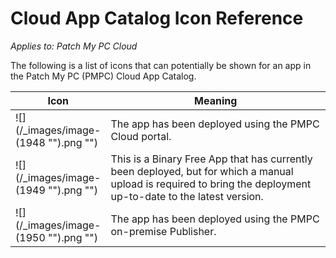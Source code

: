 # Cloud App Catalog Icon Reference

_Applies to: Patch My PC Cloud_

The following is a list of icons that can potentially be shown for an app in the Patch My PC (PMPC) Cloud App Catalog.

<table><thead><tr><th width="82">Icon</th><th>Meaning</th></tr></thead><tbody><tr><td>![](/_images/image-(1948 "").png "")</td><td>The app has been deployed using the PMPC Cloud portal.</td></tr><tr><td>![](/_images/image-(1949 "").png "")</td><td>This is a Binary Free App that has currently been deployed, but for which a manual upload is required to bring the deployment up-to-date to the latest version. </td></tr><tr><td>![](/_images/image-(1950 "").png "")</td><td>The app has been deployed using the PMPC on-premise Publisher.</td></tr></tbody></table>